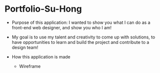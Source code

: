 # Portfolio-Su-Hong

* Purpose of this application: I wanted to show you what I can do as a front-end web designer, and show you who I am!
* My goal is to use my talent and creativity to come up with solutions, to have opportunities to learn and build the project and contribute to a design team!

* How this application is made
    + Wireframe 
